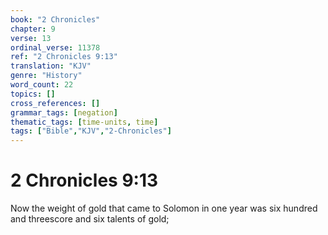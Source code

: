 ```yaml
---
book: "2 Chronicles"
chapter: 9
verse: 13
ordinal_verse: 11378
ref: "2 Chronicles 9:13"
translation: "KJV"
genre: "History"
word_count: 22
topics: []
cross_references: []
grammar_tags: [negation]
thematic_tags: [time-units, time]
tags: ["Bible","KJV","2-Chronicles"]
---
```


# 2 Chronicles 9:13

Now the weight of gold that came to Solomon in one year was six hundred and threescore and six talents of gold;
